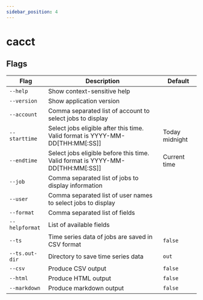 ```yaml
---
sidebar_position: 4
---
```


# cacct

## Flags

| Flag           | Description                                                                    | Default        |
|----------------|--------------------------------------------------------------------------------|----------------|
| `--help`       | Show context-sensitive help                                                    |                |
| `--version`    | Show application version                                                       |                |
| `--account`    | Comma separated list of account to select jobs to display                      |                |
| `--starttime`  | Select jobs eligible after this time. Valid format is YYYY-MM-DD[THH:MM[:SS]]  | Today midnight |
| `--endtime`    | Select jobs eligible before this time. Valid format is YYYY-MM-DD[THH:MM[:SS]] | Current time   |
| `--job`        | Comma separated list of jobs to display information                            |                |
| `--user`       | Comma separated list of user names to select jobs to display                   |                |
| `--format`     | Comma separated list of fields                                                 |                |
| `--helpformat` | List of available fields                                                       |                |
| `--ts`         | Time series data of jobs are saved in CSV format                               | `false`        |
| `--ts.out-dir` | Directory to save time series data                                             | `out`          |
| `--csv`        | Produce CSV output                                                             | `false`        |
| `--html`       | Produce HTML output                                                            | `false`        |
| `--markdown`   | Produce markdown output                                                        | `false`        |
